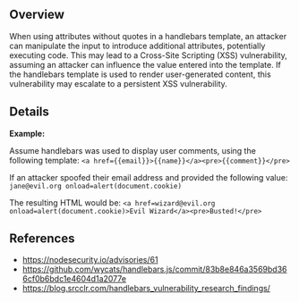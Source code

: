 ## Overview
When using attributes without quotes in a handlebars template, an attacker can manipulate the input to introduce additional attributes, potentially executing code. This may lead to a Cross-Site Scripting (XSS) vulnerability, assuming an attacker can influence the value entered into the template. If the handlebars template is used to render user-generated content, this vulnerability may escalate to a persistent XSS vulnerability.

## Details

**Example:**

Assume handlebars was used to display user comments, using the following template: 
`<a href={{email}}>{{name}}</a><pre>{{comment}}</pre>`

If an attacker spoofed their email address and provided the following value: 
`jane@evil.org onload=alert(document.cookie)`

The resulting HTML would be: 
`<a href=wizard@evil.org onload=alert(document.cookie)>Evil Wizard</a><pre>Busted!</pre>`

## References
- https://nodesecurity.io/advisories/61
- https://github.com/wycats/handlebars.js/commit/83b8e846a3569bd366cf0b6bdc1e4604d1a2077e
- https://blog.srcclr.com/handlebars_vulnerability_research_findings/
